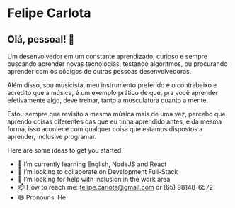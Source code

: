 # Felipe Carlota

## Olá, pessoal! :wave:

Um desenvolvedor em um constante aprendizado, curioso e sempre buscando aprender novas tecnologias, testando algoritmos, ou procurando aprender com os códigos de outras pessoas desenvolvedoras.

Além disso, sou musicista, meu instrumento preferido é o contrabaixo e acredito que a música, é um exemplo prático de que, pra você aprender efetivamente algo, deve treinar, tanto a musculatura quanto a mente.

Estou sempre que revisito a mesma música mais de uma vez, percebo que aprendo coisas diferentes das que eu tinha aprendido antes, e da mesma forma, isso acontece com qualquer coisa que estamos dispostos a aprender, inclusive programar.
<!--
**FelipeCarlota/FelipeCarlota** is a ✨ _special_ ✨ repository because its `README.md` (this file) appears on your GitHub profile.
-->
Here are some ideas to get you started:

- 🌱 I’m currently learning English, NodeJS and React
- 👯 I’m looking to collaborate on Development Full-Stack
- 🤔 I’m looking for help with inclusion in the work area
- 📫 How to reach me: felipe.carlota@gmail.com or (65) 98148-6572
- 😄 Pronouns: He

